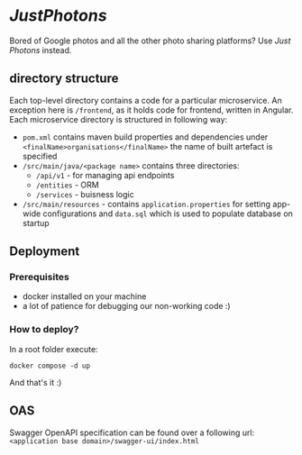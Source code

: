 # *JustPhotons*

Bored of Google photos and all the other photo sharing platforms? 
Use *Just Photons* instead.

## directory structure
Each top-level directory contains a code for a particular microservice. An exception here is `/frontend`, as it holds code for frontend, written in Angular.
Each microservice directory is structured in following way:
- `pom.xml` contains maven build properties and dependencies under `<finalName>organisations</finalName>` the name of built artefact is specified
- `/src/main/java/<package name>` contains three directories:
    - `/api/v1` - for managing api endpoints
    - `/entities` - ORM
    - `/services` - buisness logic
- `/src/main/resources` - contains `application.properties` for setting app-wide configurations and `data.sql` which is used to populate database on startup

## Deployment

### Prerequisites

- docker installed on your machine
- a lot of patience for debugging our non-working code :)

### How to deploy?

In a root folder execute:
```
docker compose -d up
```

And that's it :)

## OAS

Swagger OpenAPI specification can be found over a following url: `<application base domain>/swagger-ui/index.html`